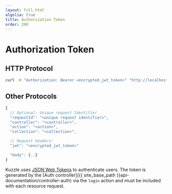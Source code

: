 ```yaml
---
layout: full.html
algolia: true
title: Authorization Token
order: 200
---
```


# Authorization Token

## HTTP Protocol

```bash
curl -H "Authorization: Bearer <encrypted_jwt_token>" "http://localhost:7512/..."
```

## Other Protocols

```javascript
{
  // Optional: Unique request Identifier
  "requestId": "<unique request identifier>",
  "controller": "<controller>",
  "action": "<action>",
  "collection": "<collection>",

  // Request headers:
  "jwt": "<encrypted_jwt_token>"

  "body": {..}
}
```

Kuzzle uses [JSON Web Tokens](https://tools.ietf.org/html/rfc7519) to authenticate users.
The token is generated by the [Auth controller]({{ site_base_path }}api-documentation/controller-auth) via the `login` action and must be included with each resource request.
